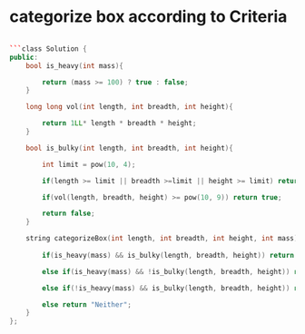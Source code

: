 # categorize box according to Criteria
```c++

```class Solution {
public:
    bool is_heavy(int mass){

        return (mass >= 100) ? true : false;
    }

    long long vol(int length, int breadth, int height){

        return 1LL* length * breadth * height;
    }

    bool is_bulky(int length, int breadth, int height){

        int limit = pow(10, 4);

        if(length >= limit || breadth >=limit || height >= limit) return true;

        if(vol(length, breadth, height) >= pow(10, 9)) return true;

        return false;
    }

    string categorizeBox(int length, int breadth, int height, int mass) {
        
        if(is_heavy(mass) && is_bulky(length, breadth, height)) return "Both";

        else if(is_heavy(mass) && !is_bulky(length, breadth, height)) return "Heavy";

        else if(!is_heavy(mass) && is_bulky(length, breadth, height)) return "Bulky";

        else return "Neither";
    }
};